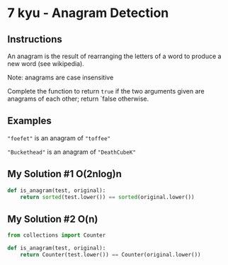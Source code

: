 # 7 kyu - Anagram Detection
## Instructions
An anagram is the result of rearranging the letters of a word to produce a new word (see wikipedia).

Note: anagrams are case insensitive

Complete the function to return `true` if the two arguments given are anagrams of each other; return `false otherwise.

## Examples
`"foefet"` is an anagram of `"toffee"`

`"Buckethead"` is an anagram of `"DeathCubeK"`

## My Solution #1 O(2nlog)n
```python
def is_anagram(test, original):
    return sorted(test.lower()) == sorted(original.lower())
```

## My Solution #2 O(n)
```python
from collections import Counter

def is_anagram(test, original):
    return Counter(test.lower()) == Counter(original.lower())
```